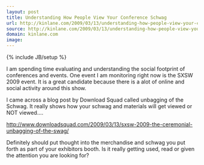 ```yaml
---
layout: post
title: Understanding How People View Your Conference Schwag
url: http://kinlane.com/2009/03/13/understanding-how-people-view-your-conference-schwag/
source: http://kinlane.com/2009/03/13/understanding-how-people-view-your-conference-schwag/
domain: kinlane.com
image: 
---
```

{% include JB/setup %}<p>I am spending time evaluating and understanding the social footprint of conferences and events.  One event I am monitoring right now is the SXSW 2009 event. It is a great candidate because there is a alot of online and social activity around this show.<p></p>
I came across a blog post by Download Squad called unbagging of the Schwag. It really shows how your schwag and materials will get viewed or NOT viewed....<p></p>
<a href="http://www.downloadsquad.com/2009/03/13/sxsw-2009-the-ceremonial-unbagging-of-the-swag/">http://www.downloadsquad.com/2009/03/13/sxsw-2009-the-ceremonial-unbagging-of-the-swag/</a><p></p>
Definitely should put thought into the merchandise and schwag you put forth as part of your exhibitors booth. Is it really getting used, read or given the attention you are looking for?</p>
